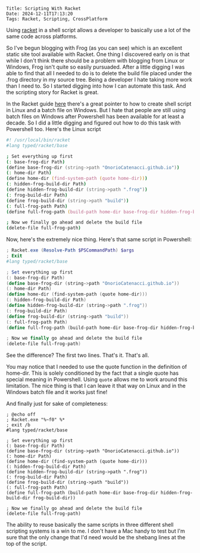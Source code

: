     Title: Scripting With Racket
    Date: 2024-12-11T17:13:20
    Tags: Racket, Scripting, CrossPlatform

Using [racket](https://racket-lang.org) in a shell script allows a developer to basically use a lot of the same code across platforms.  
<!-- more -->
So I've begun blogging with Frog (as you can see) which is an excellent static site tool available with Racket.  One thing I discovered early on is that while I don't think there should be a problem with blogging from Linux or Windows, Frog isn't quite so easily pursuaded. After a little digging I was able to find that all I needed to do is to delete the build file placed under the .frog directory in my source tree.  Being a developer I hate taking more work than I need to.  So I started digging into how I can automate this task.  And the scripting story for Racket is great. 

In the Racket guide [here](https://docs.racket-lang.org/guide/scripts.html) there's a great pointer to how to create shell script in Linux and a batch file on Windows.  But I hate that people are still using batch files on Windows after Powershell has been available for at least a decade.  So I did a little digging and figured out how to do this task with Powershell too.  Here's the Linux script

```zsh
#! /usr/local/bin/racket
#lang typed/racket/base

; Set everything up first
(: base-frog-dir Path)
(define base-frog-dir (string->path "OnorioCatenacci.github.io"))
(: home-dir Path)
(define home-dir (find-system-path (quote home-dir)))
(: hidden-frog-build-dir Path)
(define hidden-frog-build-dir (string->path ".frog"))
(: frog-build-dir Path)
(define frog-build-dir (string->path "build"))
(: full-frog-path Path)
(define full-frog-path (build-path home-dir base-frog-dir hidden-frog-build-dir frog-build-dir))

; Now we finally go ahead and delete the build file
(delete-file full-frog-path)
```

Now, here's the extremely nice thing.  Here's that same script in Powershell:

```powershell
; Racket.exe (Resolve-Path $PSCommandPath) $args
; Exit
#lang typed/racket/base

; Set everything up first
(: base-frog-dir Path)
(define base-frog-dir (string->path "OnorioCatenacci.github.io"))
(: home-dir Path)
(define home-dir (find-system-path (quote home-dir)))
(: hidden-frog-build-dir Path)
(define hidden-frog-build-dir (string->path ".frog"))
(: frog-build-dir Path)
(define frog-build-dir (string->path "build"))
(: full-frog-path Path)
(define full-frog-path (build-path home-dir base-frog-dir hidden-frog-build-dir frog-build-dir))

; Now we finally go ahead and delete the build file
(delete-file full-frog-path)
```

See the difference?  The first two lines.  That's it.  That's all. 

You may notice that I needed to use the quote function in the definition of home-dir.  This is solely conditioned by the fact that a single quote has special meaning in Powershell.  Using `quote` allows me to work around this limitation.  The nice thing is that I can leave it that way on Linux and in the Windows batch file and it works just fine! 

And finally just for sake of completeness:

```batch
; @echo off
; Racket.exe "%~f0" %*
; exit /b
#lang typed/racket/base

; Set everything up first
(: base-frog-dir Path)
(define base-frog-dir (string->path "OnorioCatenacci.github.io"))
(: home-dir Path)
(define home-dir (find-system-path (quote home-dir)))
(: hidden-frog-build-dir Path)
(define hidden-frog-build-dir (string->path ".frog"))
(: frog-build-dir Path)
(define frog-build-dir (string->path "build"))
(: full-frog-path Path)
(define full-frog-path (build-path home-dir base-frog-dir hidden-frog-build-dir frog-build-dir))

; Now we finally go ahead and delete the build file
(delete-file full-frog-path)
```

The ability to reuse basically the same scripts in three different shell scripting systems is a win to me.  I don't have a Mac handy to test but I'm sure that the only change that I'd need would be the shebang lines at the top of the script.  

